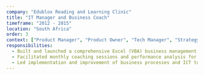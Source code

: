 ```yaml
---
company: "Edublox Reading and Learning Clinic"
title: "IT Manager and Business Coach"
timeframe: "2012 - 2015"
location: "South Africa"
order: 3
context: ["Product Manager", "Product Owner", "Tech Manager", "Strategy", "UX"]
responsibilities:
  - Built and launched a comprehensive Excel (VBA) business management tool for 40+ franchisees.
  - Facilitated monthly coaching sessions and performance analysis for franchisees.
  - Led implementation and improvement of business processes and ICT tools.
---
```

